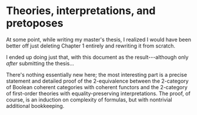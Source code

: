 # Theories, interpretations, and pretoposes

At some point, while writing my master's thesis, I realized I would have been better off just deleting Chapter 1 entirely and rewriting it from scratch.

I ended up doing just that, with this document as the result---although only _after_ submitting the thesis...

There's nothing essentially new here; the most interesting part is a precise statement and detailed proof of the 2-equivalence between the 2-category of Boolean coherent categories with coherent functors and the 2-category of first-order theories with equality-preserving interpretations. The proof, of course, is an induction on complexity of formulas, but with nontrivial additional bookkeeping.
